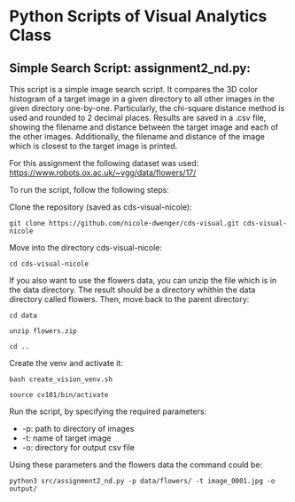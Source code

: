 # Python Scripts of Visual Analytics Class 

## Simple Search Script: assignment2_nd.py: 
This script is a simple image search script. It compares the 3D color histogram of a target image in a given directory to all other images in the given directory one-by-one. Particularly, the chi-square distance method is used and rounded to 2 decimal places. Results are saved in a .csv file, showing the filename and distance between the target image and each of the other images. Additionally, the filename and distance of the image which is closest to the target image is printed. 

For this assignment the following dataset was used:  https://www.robots.ox.ac.uk/~vgg/data/flowers/17/

To run the script, follow the following steps: 

Clone the repository (saved as cds-visual-nicole):

`git clone https://github.com/nicole-dwenger/cds-visual.git cds-visual-nicole`

Move into the directory cds-visual-nicole:

`cd cds-visual-nicole`

If you also want to use the flowers data, you can unzip the file which is in the data directory. The result should be a directory whithin the data directory called flowers. Then, move back to the parent directory:

`cd data`

`unzip flowers.zip`

`cd ..`

Create the venv and activate it: 

`bash create_vision_venv.sh`

`source cv101/bin/activate`

Run the script, by specifying the required parameters:

- -p: path to directory of images 
- -t: name of target image
- -o: directory for output csv file

Using these parameters and the flowers data the command could be: 

`python3 src/assignment2_nd.py -p data/flowers/ -t image_0001.jpg -o output/`

